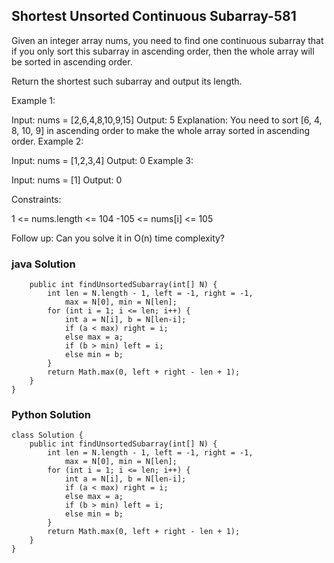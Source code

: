 ## Shortest Unsorted Continuous Subarray-581

Given an integer array nums, you need to find one continuous subarray that if you only sort this subarray in ascending order, then the whole array will be sorted in ascending order.

Return the shortest such subarray and output its length.

 

Example 1:

Input: nums = [2,6,4,8,10,9,15]
Output: 5
Explanation: You need to sort [6, 4, 8, 10, 9] in ascending order to make the whole array sorted in ascending order.
Example 2:

Input: nums = [1,2,3,4]
Output: 0
Example 3:

Input: nums = [1]
Output: 0
 

Constraints:

1 <= nums.length <= 104
-105 <= nums[i] <= 105
 

Follow up: Can you solve it in O(n) time complexity?


### java Solution

```class Solution {
    public int findUnsortedSubarray(int[] N) {
        int len = N.length - 1, left = -1, right = -1,
            max = N[0], min = N[len];
        for (int i = 1; i <= len; i++) {
            int a = N[i], b = N[len-i];
            if (a < max) right = i;
            else max = a;
            if (b > min) left = i;
            else min = b;
        }
        return Math.max(0, left + right - len + 1);
    }
}

```

### Python Solution

```
class Solution {
    public int findUnsortedSubarray(int[] N) {
        int len = N.length - 1, left = -1, right = -1,
            max = N[0], min = N[len];
        for (int i = 1; i <= len; i++) {
            int a = N[i], b = N[len-i];
            if (a < max) right = i;
            else max = a;
            if (b > min) left = i;
            else min = b;
        }
        return Math.max(0, left + right - len + 1);
    }
}
```
